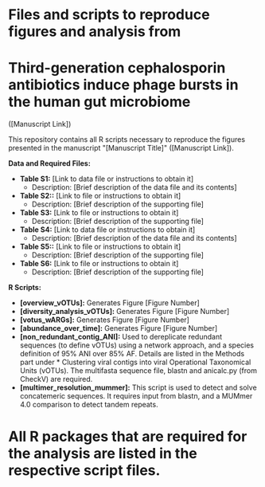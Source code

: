 # Files and scripts to reproduce figures and analysis from 
# Third-generation cephalosporin antibiotics induce phage bursts in the human gut microbiome
 ([Manuscript Link])

This repository contains all R scripts necessary to reproduce the figures presented in the manuscript "[Manuscript Title]" ([Manuscript Link]). 

**Data and Required Files:**

* **Table S1:** [Link to data file or instructions to obtain it] 
    * Description: [Brief description of the data file and its contents]
* **Table S2::** [Link to file or instructions to obtain it]
    * Description: [Brief description of the supporting file]
* **Table S3:** [Link to file or instructions to obtain it]
    * Description: [Brief description of the supporting file]
* **Table S4:** [Link to data file or instructions to obtain it] 
    * Description: [Brief description of the data file and its contents]
* **Table S5::** [Link to file or instructions to obtain it]
    * Description: [Brief description of the supporting file]
* **Table S6:** [Link to file or instructions to obtain it]
    * Description: [Brief description of the supporting file]

**R Scripts:**

* **[overview_vOTUs]:** Generates Figure [Figure Number] 
* **[diversity_analysis_vOTUs]:** Generates Figure [Figure Number] 
* **[votus_wARGs]:** Generates Figure [Figure Number] 
* **[abundance_over_time]:** Generates Figure [Figure Number]
* **[non_redundant_contig_ANI]:** Used to dereplicate redundant sequences (to define vOTUs) using a network approach, and a species definition of 95% ANI over 85% AF. Details are listed in the Methods part under * Clustering viral contigs into viral Operational Taxonomical Units (vOTUs). The multifasta sequence file, blastn and anicalc.py (from CheckV) are required.
* **[multimer_resolution_mummer]:** This script is used to detect and solve concatemeric sequences. It requires input from blastn, and a MUMmer 4.0 comparison to detect tandem repeats.

# All R packages that are required for the analysis are listed in the respective script files.
